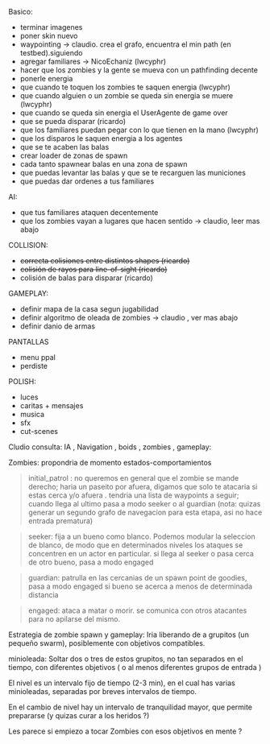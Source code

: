 Basico:
  * terminar imagenes
  * poner skin nuevo
  * waypointing -> claudio. crea el grafo, encuentra el min path (en testbed).siguiendo
  * agregar familiares -> NicoEchaniz (lwcyphr)
  * hacer que los zombies y la gente se mueva con un pathfinding decente
  * ponerle energia
  * que cuando te toquen los zombies te saquen energia (lwcyphr)
  * que cuando alguien o un zombie se queda sin energia se muere (lwcyphr)
  * que cuando se queda sin energia el UserAgente de game over
  * que se pueda disparar (ricardo)
  * que los familiares puedan pegar con lo que tienen en la mano (lwcyphr)
  * que los disparos le saquen energia a los agentes
  * que se te acaben las balas
  * crear loader de zonas de spawn
  * cada tanto spawnear balas en una zona de spawn
  * que puedas levantar las balas y que se te recarguen las municiones
  * que puedas dar ordenes a tus familiares

AI:
  * que tus familiares ataquen decentemente
  * que los zombies vayan a lugares que hacen sentido -> claudio, leer mas abajo

COLLISION:
  * ~~correcta colisiones entre distintos shapes (ricardo)~~
  * ~~colisión de rayos para line-of-sight (ricardo)~~
  * colisión de balas para disparar (ricardo)

GAMEPLAY:
  * definir mapa de la casa segun jugabilidad
  * definir algoritmo de oleada de zombies -> claudio , ver mas abajo
  * definir danio de armas

PANTALLAS
  * menu ppal
  * perdiste

POLISH:
  * luces
  * caritas + mensajes
  * musica
  * sfx
  * cut-scenes


Cludio consulta:
IA , Navigation , boids , zombies , gameplay:

Zombies:
propondria de momento estados-comportamientos
> initial\_patrol : no queremos en general que el zombie se mande derecho; haria un paseito por afuera, digamos que solo te atacaria si estas cerca y/o afuera . tendria una lista de waypoints a seguir; cuando llega al ultimo pasa a modo seeker o al guardian
(nota: quizas generar un segundo grafo de navegacion para esta etapa, asi no hace entrada prematura)

> seeker: fija a un bueno como blanco. Podemos modular la seleccion de blanco, de modo que en determinados niveles los ataques se concentren en un actor en particular. si llega al seeker o pasa cerca de otro bueno, pasa a modo engaged


> guardian: patrulla en las cercanias de un spawn point de goodies, pasa a modo engaged si bueno se acerca a menos de determinada distancia

> engaged: ataca a matar o morir. se comunica con otros atacantes para no apilarse del mismo.


Estrategia de zombie spawn y gameplay:
Iria liberando de a grupitos (un pequeño swarm), posiblemente con objetivos compatibles.

minioleada: Soltar dos o tres de estos grupitos, no tan separados en el tiempo, con diferentes objetivos ( o al menos diferentes grupos de entrada )

El nivel es un intervalo fijo de tiempo (2-3 min), en el cual has varias minioleadas,
separadas por breves intervalos de tiempo.

En el cambio de nivel hay un intervalo de tranquilidad mayor, que permite prepararse (y quizas curar a los heridos ?)

Les parece si empiezo a tocar Zombies con esos objetivos en mente ?